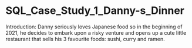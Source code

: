 # SQL_Case_Study_1_Danny-s_Dinner
Introduction: Danny seriously loves Japanese food so in the beginning of 2021, he decides to embark upon a risky venture and opens up a cute little restaurant that sells his 3 favourite foods: sushi, curry and ramen.
